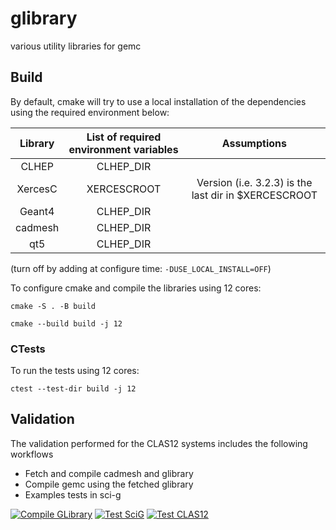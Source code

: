 # glibrary

various utility libraries for gemc




## Build 

By default, cmake will try to use a local installation of the dependencies 
using the required environment below:


| Library | List of required environment variables |                     Assumptions                      |
|:-------:|:--------------------------------------:|:----------------------------------------------------:|
|  CLHEP  |               CLHEP_DIR                |                                                      | 
| XercesC |              XERCESCROOT               | Version (i.e. 3.2.3) is the last dir in $XERCESCROOT | 
| Geant4  |               CLHEP_DIR                |                                                      | 
| cadmesh |               CLHEP_DIR                |                                                      | 
|   qt5   |               CLHEP_DIR                |                                                      | 

(turn off by adding at configure time: `-DUSE_LOCAL_INSTALL=OFF`)

To configure cmake and compile the libraries using 12 cores:

`cmake -S . -B build`

`cmake --build build -j 12`

### CTests


To run the tests using 12 cores:

`ctest --test-dir build -j 12`





## Validation

The validation performed for the CLAS12 systems includes the following workflows

- Fetch and compile cadmesh and glibrary
- Compile gemc using the fetched glibrary
- Examples tests in sci-g


[![Compile GLibrary](https://github.com/gemc/glibrary/actions/workflows/build.yml/badge.svg)](https://github.com/gemc/glibrary/actions/workflows/build.yml)
[![Test SciG](https://github.com/gemc/glibrary/actions/workflows/testSciG.yml/badge.svg)](https://github.com/gemc/glibrary/actions/workflows/testSciG.yml)
[![Test CLAS12](https://github.com/gemc/glibrary/actions/workflows/testC12.yml/badge.svg)](https://github.com/gemc/glibrary/actions/workflows/testC12.yml)
